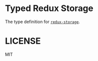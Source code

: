 # Typed Redux Storage
The type definition for [`redux-storage`](https://github.com/michaelcontento/redux-storage).

# LICENSE
MIT
